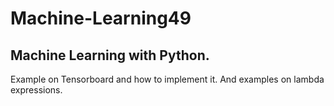 # Machine-Learning49
Machine Learning with Python.
-----------------------------
Example on Tensorboard and how to implement it.
And examples on lambda expressions.
